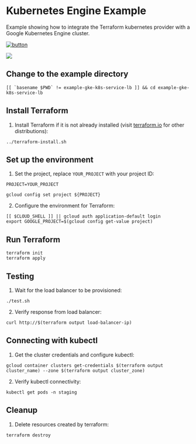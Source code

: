 # Kubernetes Engine Example

Example showing how to integrate the Terraform kubernetes provider with a Google Kubernetes Engine cluster.

[![button](http://gstatic.com/cloudssh/images/open-btn.png)](https://console.cloud.google.com/cloudshell/open?git_repo=https://github.com/GoogleCloudPlatform/terraform-google-examples&working_dir=example-gke-k8s-service-lb&page=shell&tutorial=README.md)

<a href="https://concourse-tf.gcp.solutions/teams/main/pipelines/tf-examples-gke-service-lb" target="_blank">
<img src="https://concourse-tf.gcp.solutions/api/v1/teams/main/pipelines/tf-examples-gke-service-lb/badge" /></a>

## Change to the example directory

```
[[ `basename $PWD` != example-gke-k8s-service-lb ]] && cd example-gke-k8s-service-lb
```

## Install Terraform

1. Install Terraform if it is not already installed (visit [terraform.io](https://terraform.io) for other distributions):

```
../terraform-install.sh
```

## Set up the environment

1. Set the project, replace `YOUR_PROJECT` with your project ID:

```
PROJECT=YOUR_PROJECT
```

```
gcloud config set project ${PROJECT}
```

2. Configure the environment for Terraform:

```
[[ $CLOUD_SHELL ]] || gcloud auth application-default login
export GOOGLE_PROJECT=$(gcloud config get-value project)
```

## Run Terraform

```
terraform init
terraform apply
```

## Testing

1. Wait for the load balancer to be provisioned:

```
./test.sh
```

2. Verify response from load balancer:

```
curl http://$(terraform output load-balancer-ip)
```

## Connecting with kubectl

1. Get the cluster credentials and configure kubectl:

```
gcloud container clusters get-credentials $(terraform output cluster_name) --zone $(terraform output cluster_zone)
```

2. Verify kubectl connectivity:

```
kubectl get pods -n staging
```

## Cleanup

1. Delete resources created by terraform:

```
terraform destroy
```
